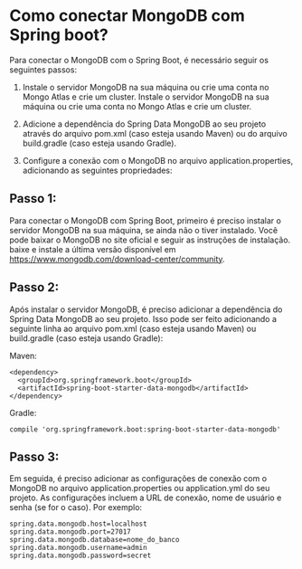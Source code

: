 # Como conectar MongoDB com Spring boot?

Para conectar o MongoDB com o Spring Boot, é necessário seguir os seguintes passos:

1. Instale o servidor MongoDB na sua máquina ou crie uma conta no Mongo Atlas e crie um cluster. Instale o servidor MongoDB na sua máquina ou crie uma conta no Mongo Atlas e crie um cluster.

2. Adicione a dependência do Spring Data MongoDB ao seu projeto através do arquivo pom.xml (caso esteja usando Maven) ou do arquivo build.gradle (caso esteja usando Gradle).

3. Configure a conexão com o MongoDB no arquivo application.properties, adicionando as seguintes propriedades:

## Passo 1: 
Para conectar o MongoDB com Spring Boot, primeiro é preciso instalar o servidor MongoDB na sua máquina, se ainda não o tiver instalado. Você pode baixar o MongoDB no site oficial e seguir as instruções de instalação. baixe e instale a última versão disponível em https://www.mongodb.com/download-center/community.

## Passo 2: 
Após instalar o servidor MongoDB, é preciso adicionar a dependência do Spring Data MongoDB ao seu projeto. Isso pode ser feito adicionando a seguinte linha ao arquivo pom.xml (caso esteja usando Maven) ou build.gradle (caso esteja usando Gradle):

Maven:

```
<dependency>
  <groupId>org.springframework.boot</groupId>
  <artifactId>spring-boot-starter-data-mongodb</artifactId>
</dependency>
```

Gradle:

```
compile 'org.springframework.boot:spring-boot-starter-data-mongodb'
```
## Passo 3:

Em seguida, é preciso adicionar as configurações de conexão com o MongoDB no arquivo application.properties ou application.yml do seu projeto. As configurações incluem a URL de conexão, nome de usuário e senha (se for o caso). Por exemplo:

```
spring.data.mongodb.host=localhost
spring.data.mongodb.port=27017
spring.data.mongodb.database=nome_do_banco
spring.data.mongodb.username=admin
spring.data.mongodb.password=secret

```
